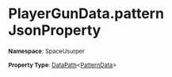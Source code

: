 # PlayerGunData.pattern JsonProperty

<small>**Namespace**: SpaceUsurper</small>

<small>**Property Type**: [DataPath](../DataPath-1.md)&lt;[PatternData](../PatternData.md)&gt;</small>

